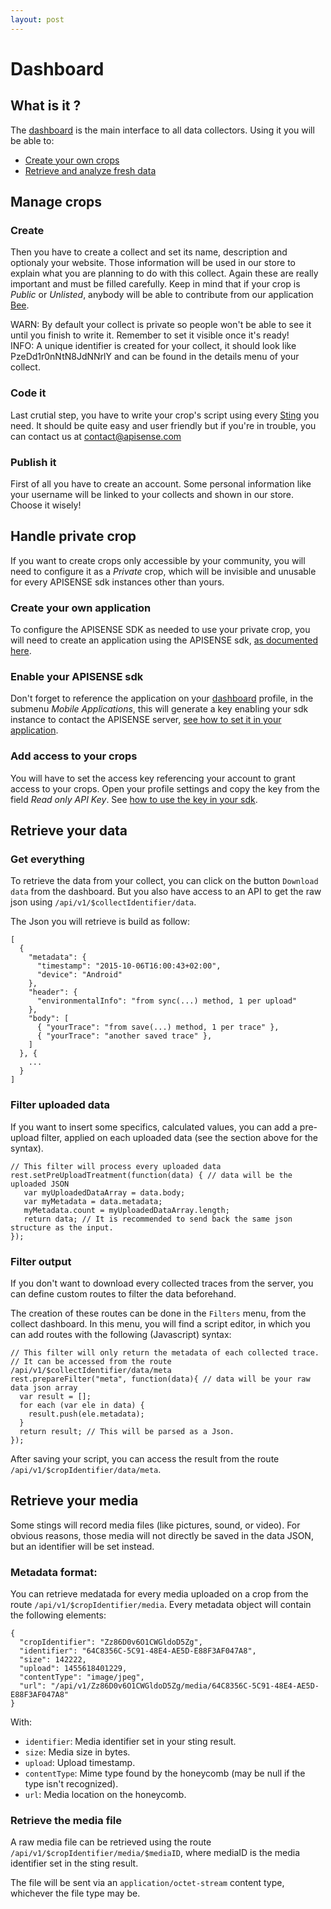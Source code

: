 ```yaml
---
layout: post
---
```


Dashboard
========= 

What is it ?
------------

The [dashboard](http://apisense.io/) is the main interface to all data collectors. Using it you will be able to:
	
* [Create your own crops](#manage-crops)
* [Retrieve and analyze fresh data](#retrieve-your-data)


## Manage crops

### Create

Then you have to create a collect and set its name, description and optionaly your website.
Those information will be used in our store to explain what you are planning to do with this collect.
Again these are really important and must be filled carefully.
Keep in mind that if your crop is _Public_ or _Unlisted_, anybody will be able to contribute from our application [Bee](../bee).

<div class="alert alert-warning" role="alert">WARN: By default your collect is private so people won't be able to see it until you finish to write it. Remember to set it visible once it's ready!</div>
<div class="alert alert-info" role="alert">INFO: A unique identifier is created for your collect, it should look like PzeDd1r0nNtN8JdNNrlY and can be found in the details menu of your collect.</div>

### Code it
Last crutial step, you have to write your crop's script using every [Sting](../../stings) you need.
It should be quite easy and user friendly but if you're in trouble, you can contact us at [contact@apisense.com](contact@apisense.com)

### Publish it
First of all you have to create an account.
Some personal information like your username will be linked to your collects and shown in our store.
Choose it wisely!

## Handle private crop

If you want to create crops only accessible by your community,
you will need to configure it as a _Private_ crop,
which will be invisible and unusable for every APISENSE sdk instances other than yours.

### Create your own application

To configure the APISENSE SDK as needed to use your private crop, you will need to create an application using the APISENSE sdk, [as documented here](../sdk).

### Enable your APISENSE sdk

Don't forget to reference the application on your [dashboard](../dashboard) profile, in the submenu _Mobile Applications_,
this will generate a key enabling your sdk instance to contact the APISENSE server, [see how to set it in your application](../sdk#authorize-your-sdk).

### Add access to your crops

You will have to set the access key referencing your account to grant access to your crops.
Open your profile settings and copy the key from the field _Read only API Key_.
See [how to use the key in your sdk](../sdk#add-your-private-key).


## Retrieve your data

### Get everything

To retrieve the data from your collect, you can click on the button `Download data` from the dashboard.
But you also have access to an API to get the raw json using `/api/v1/$collectIdentifier/data`.

The Json you will retrieve is build as follow:

    [
      {
        "metadata": {
          "timestamp": "2015-10-06T16:00:43+02:00",
          "device": "Android"
        },
        "header": {
          "environmentalInfo": "from sync(...) method, 1 per upload"
        },
        "body": [
          { "yourTrace": "from save(...) method, 1 per trace" },
          { "yourTrace": "another saved trace" },
        ]
      }, {
        ...
      }
    ]

### Filter uploaded data

If you want to insert some specifics, calculated values,
you can add a pre-upload filter, applied on each uploaded data (see the section above for the syntax).

    // This filter will process every uploaded data
    rest.setPreUploadTreatment(function(data) { // data will be the uploaded JSON
       var myUploadedDataArray = data.body;
       var myMetadata = data.metadata;
       myMetadata.count = myUploadedDataArray.length;
       return data; // It is recommended to send back the same json structure as the input.
    });

### Filter output

If you don't want to download every collected traces from the server, you can define custom routes to filter the data beforehand.

The creation of these routes can be done in the `Filters` menu, from the collect dashboard.
In this menu, you will find a script editor, in which you can add routes with the following (Javascript) syntax:

    // This filter will only return the metadata of each collected trace.
    // It can be accessed from the route /api/v1/$collectIdentifier/data/meta
    rest.prepareFilter("meta", function(data){ // data will be your raw data json array
      var result = [];
      for each (var ele in data) {
        result.push(ele.metadata);
      }
      return result; // This will be parsed as a Json.
    });


After saving your script, you can access the result from the route `/api/v1/$cropIdentifier/data/meta`.

## Retrieve your media

Some stings will record media files (like pictures, sound, or video).
For obvious reasons, those media will not directly be saved in the data JSON,
but an identifier will be set instead.


### Metadata format:

You can retrieve medatada for every media uploaded on a crop from the route `/api/v1/$cropIdentifier/media`.
Every metadata object will contain the following elements:

    {
      "cropIdentifier": "Zz86D0v6O1CWGldoD5Zg",
      "identifier": "64C8356C-5C91-48E4-AE5D-E88F3AF047A8",
      "size": 142222,
      "upload": 1455618401229,
      "contentType": "image/jpeg",
      "url": "/api/v1/Zz86D0v6O1CWGldoD5Zg/media/64C8356C-5C91-48E4-AE5D-E88F3AF047A8"
    }

With:

- `identifier`: Media identifier set in your sting result.
- `size`: Media size in bytes.
- `upload`: Upload timestamp.
- `contentType`: Mime type found by the honeycomb (may be null if the type isn't recognized).
- `url`: Media location on the honeycomb.

### Retrieve the media file

A raw media file can be retrieved using the route `/api/v1/$cropIdentifier/media/$mediaID`,
where mediaID is the media identifier set in the sting result.

The file will be sent via an `application/octet-stream` content type,
whichever the file type may be.
